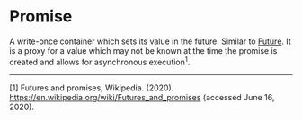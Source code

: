 # Promise

A write-once container which sets its value in the future. Similar to [Future][type-future]. It is a proxy for a value which may not be known at the time the promise is created and allows for asynchronous execution<sup>1</sup>.

[type-future]: ./future.md

---

[1] Futures and promises, Wikipedia. (2020). https://en.wikipedia.org/wiki/Futures_and_promises (accessed June 16, 2020).
